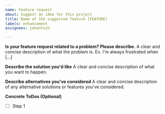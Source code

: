 ```yaml
---
name: Feature request
about: Suggest an idea for this project
title: Name of the suggested feature [FEATURE]
labels: enhancement
assignees: johentsch

---
```


**Is your feature request related to a problem? Please describe.**
A clear and concise description of what the problem is. Ex. I'm always frustrated when [...]

**Describe the solution you'd like**
A clear and concise description of what you want to happen.

**Describe alternatives you've considered**
A clear and concise description of any alternative solutions or features you've considered.

**Concrete ToDos (Optional)**
- [ ] Step 1
